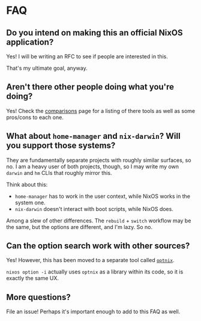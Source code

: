 # FAQ

## Do you intend on making this an official NixOS application?

Yes! I will be writing an RFC to see if people are interested in this.

That's my ultimate goal, anyway.

## Aren't there other people doing what you're doing?

Yes! Check the [comparisons](./comparisons.md) page for a listing of there tools
as well as some pros/cons to each one.

## What about `home-manager` and `nix-darwin`? Will you support those systems?

They are fundamentally separate projects with roughly similar surfaces, so no. I
am a heavy user of both projects, though, so I may write my own `darwin` and
`hm` CLIs that roughly mirror this.

Think about this:

- `home-manager` has to work in the user context, while NixOS works in the
  system one.
- `nix-darwin` doesn't interact with boot scripts, while NixOS does.

Among a slew of other differences. The `rebuild` + `switch` workflow may be the
same, but the options are different, and I'm lazy. So no.

## Can the option search work with other sources?

Yes! However, this has been moved to a separate tool called
[`optnix`](https://github.com/water-sucks/optnix).

`nixos option -i` actually uses `optnix` as a library within its code, so it is
exactly the same UX.

## More questions?

File an issue! Perhaps it's important enough to add to this FAQ as well.
